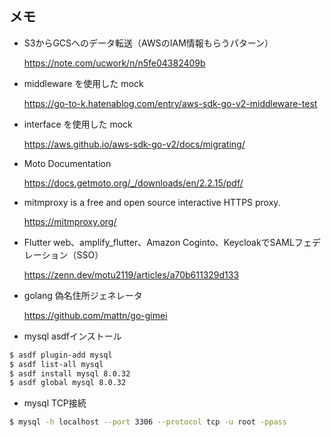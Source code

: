 ## メモ

- S3からGCSへのデータ転送（AWSのIAM情報もらうパターン）

  https://note.com/ucwork/n/n5fe04382409b

- middleware を使用した mock

  https://go-to-k.hatenablog.com/entry/aws-sdk-go-v2-middleware-test

- interface を使用した mock

  https://aws.github.io/aws-sdk-go-v2/docs/migrating/

- Moto Documentation

  https://docs.getmoto.org/_/downloads/en/2.2.15/pdf/

- mitmproxy is a free and open source interactive HTTPS proxy.

  https://mitmproxy.org/

- Flutter web、amplify_flutter、Amazon Coginto、KeycloakでSAMLフェデレーション（SSO）

  https://zenn.dev/motu2119/articles/a70b611329d133

- golang 偽名住所ジェネレータ

  https://github.com/mattn/go-gimei

- mysql asdfインストール

```bash
$ asdf plugin-add mysql
$ asdf list-all mysql
$ asdf install mysql 8.0.32
$ asdf global mysql 8.0.32 
```

- mysql TCP接続

```bash
$ mysql -h localhost --port 3306 --protocol tcp -u root -ppass
```
